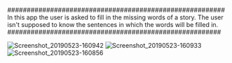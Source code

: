 ########################################################
In this app the user is asked to fill in the missing words
of a story. The user isn't supposed to know the sentences in 
which the words will be filled in.
#######################################################

![Screenshot_20190523-160942](https://user-images.githubusercontent.com/47153142/58259634-38da7f80-7d75-11e9-84a0-e021e078567c.png)
![Screenshot_20190523-160933](https://user-images.githubusercontent.com/47153142/58259635-38da7f80-7d75-11e9-9833-db2b99bbe6f2.png)
![Screenshot_20190523-160856](https://user-images.githubusercontent.com/47153142/58259636-38da7f80-7d75-11e9-8b40-e667b9b0cf4b.png)
